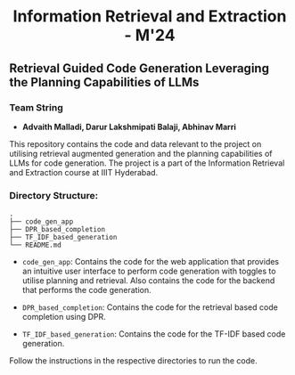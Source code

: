 # <h1 style="text-align: center;">Information Retrieval and Extraction - M'24</h1>

## Retrieval Guided Code Generation Leveraging the Planning Capabilities of LLMs

### Team String

- **Advaith Malladi, Darur Lakshmipati Balaji, Abhinav Marri**

This repository contains the code and data relevant to the project on utilising retrieval augmented generation and the planning capabilities of LLMs for code generation. The project is a part of the Information Retrieval and Extraction course at IIIT Hyderabad.

### Directory Structure:

```
.
├── code_gen_app
├── DPR_based_completion
├── TF_IDF_based_generation
└── README.md

```

- `code_gen_app`: Contains the code for the web application that provides an intuitive user interface to perform code generation with toggles to utilise planning and retrieval. Also contains the code for the backend that performs the code generation.

- `DPR_based_completion`: Contains the code for the retrieval based code completion using DPR.

- `TF_IDF_based_generation`: Contains the code for the TF-IDF based code generation.

Follow the instructions in the respective directories to run the code.
